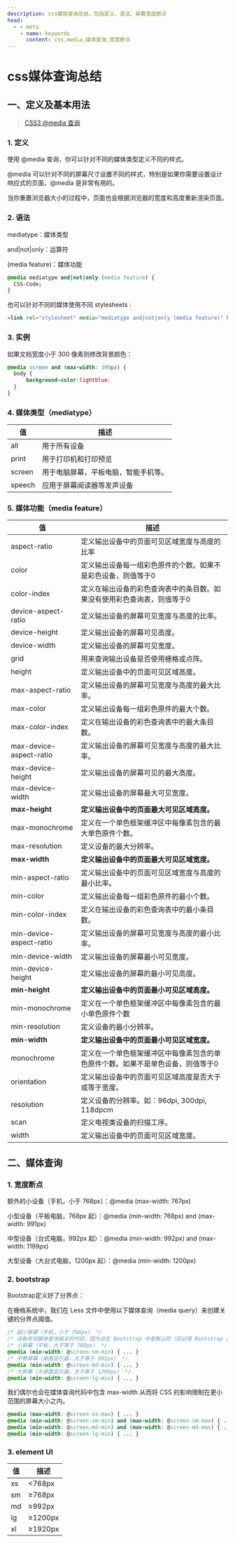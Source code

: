 ```yaml
---
description: css媒体查询总结，包括定义、语法、屏幕宽度断点
head:
  - - meta
    - name: keywords
      content: css,media,媒体查询,宽度断点
---
```


# css媒体查询总结

## 一、定义及基本用法

> [CSS3 @media 查询](https://www.runoob.com/cssref/css3-pr-mediaquery.html)

### 1. 定义

使用 @media 查询，你可以针对不同的媒体类型定义不同的样式。

@media 可以针对不同的屏幕尺寸设置不同的样式，特别是如果你需要设置设计响应式的页面，@media 是非常有用的。

当你重置浏览器大小的过程中，页面也会根据浏览器的宽度和高度重新渲染页面。

### 2. 语法

mediatype：媒体类型

and|not|only：运算符

(media feature)：媒体功能

```css
@media mediatype and|not|only (media feature) {
  CSS-Code;
}
```

也可以针对不同的媒体使用不同 stylesheets :

```html
<link rel="stylesheet" media="mediatype and|not|only (media feature)" href="mystylesheet.css">
```

### 3. 实例

如果文档宽度小于 300 像素则修改背景颜色：

```css
@media screen and (max-width: 300px) {
  body {
      background-color:lightblue;
  }
}
```

### 4. 媒体类型（mediatype）

| 值| 描述 |
| ------ | ------ |
| all | 用于所有设备|
| print  | 用于打印机和打印预览 |
| screen | 用于电脑屏幕，平板电脑，智能手机等。 |
| speech | 应用于屏幕阅读器等发声设备 |

### 5. 媒体功能（media feature）

| 值| 描述 |
| ------ | ------ |
| aspect-ratio| 定义输出设备中的页面可见区域宽度与高度的比率|
| color | 定义输出设备每一组彩色原件的个数。如果不是彩色设备，则值等于0|
| color-index| 定义在输出设备的彩色查询表中的条目数。如果没有使用彩色查询表，则值等于0|
| device-aspect-ratio| 定义输出设备的屏幕可见宽度与高度的比率。|
| device-height| 定义输出设备的屏幕可见高度。|
| device-width| 定义输出设备的屏幕可见宽度。|
| grid | 用来查询输出设备是否使用栅格或点阵。|
| height | 定义输出设备中的页面可见区域高度。|
| max-aspect-ratio| 定义输出设备的屏幕可见宽度与高度的最大比率。|
| max-color| 定义输出设备每一组彩色原件的最大个数。|
| max-color-index| 定义在输出设备的彩色查询表中的最大条目数。|
| max-device-aspect-ratio| 定义输出设备的屏幕可见宽度与高度的最大比率。|
| max-device-height| 定义输出设备的屏幕可见的最大高度。|
| max-device-width| 定义输出设备的屏幕最大可见宽度。|
| **max-height** | **定义输出设备中的页面最大可见区域高度。** |
| max-monochrome| 定义在一个单色框架缓冲区中每像素包含的最大单色原件个数。|
| max-resolution| 定义设备的最大分辨率。|
| **max-width** | **定义输出设备中的页面最大可见区域宽度。** |
| min-aspect-ratio| 定义输出设备中的页面可见区域宽度与高度的最小比率。|
| min-color| 定义输出设备每一组彩色原件的最小个数。|
| min-color-index| 定义在输出设备的彩色查询表中的最小条目数。|
| min-device-aspect-ratio| 定义输出设备的屏幕可见宽度与高度的最小比率。|
| min-device-width| 定义输出设备的屏幕最小可见宽度。|
| min-device-height| 定义输出设备的屏幕的最小可见高度。|
| **min-height** | **定义输出设备中的页面最小可见区域高度。** |
| min-monochrome| 定义在一个单色框架缓冲区中每像素包含的最小单色原件个数|
| min-resolution| 定义设备的最小分辨率。 |
| **min-width** | **定义输出设备中的页面最小可见区域宽度。** |
| monochrome | 定义在一个单色框架缓冲区中每像素包含的单色原件个数。如果不是单色设备，则值等于0|
| orientation |定义输出设备中的页面可见区域高度是否大于或等于宽度。 |
| resolution | 定义设备的分辨率。如：96dpi, 300dpi, 118dpcm|
| scan | 定义电视类设备的扫描工序。|
| width | 定义输出设备中的页面可见区域宽度。|

## 二、媒体查询

### 1. 宽度断点

额外的小设备（手机，小于 768px）：@media (max-width: 767px)

小型设备（平板电脑，768px 起）：@media (min-width: 768px) and (max-width: 991px)

中型设备（台式电脑，992px 起）：@media (min-width: 992px) and (max-width: 1199px)

大型设备（大台式电脑，1200px 起）：@media (min-width: 1200px)

### 2. bootstrap

Bootstrap定义好了分界点：

在栅格系统中，我们在 Less 文件中使用以下媒体查询（media query）来创建关键的分界点阈值。

```css
/* 超小屏幕（手机，小于 768px） */
/* 没有任何媒体查询相关的代码，因为这在 Bootstrap 中是默认的（还记得 Bootstrap 是移动设备优先的吗？） */
/* 小屏幕（平板，大于等于 768px） */
@media (min-width: @screen-sm-min) { ... }
/* 中等屏幕（桌面显示器，大于等于 992px） */
@media (min-width: @screen-md-min) { ... }
/* 大屏幕（大桌面显示器，大于等于 1200px） */
@media (min-width: @screen-lg-min) { ... }
```

我们偶尔也会在媒体查询代码中包含 max-width 从而将 CSS 的影响限制在更小范围的屏幕大小之内。

```css
@media (max-width: @screen-xs-max) { ... }
@media (min-width: @screen-sm-min) and (max-width: @screen-sm-max) { ... }
@media (min-width: @screen-md-min) and (max-width: @screen-md-max) { ... }
@media (min-width: @screen-lg-min) { ... }
```

### 3. element UI

| 值| 描述 |
| ------ | ------ |
| xs| <768px|
| sm | ≥768px|
| md |≥992px|
| lg |  ≥1200px|
| xl | ≥1920px|
